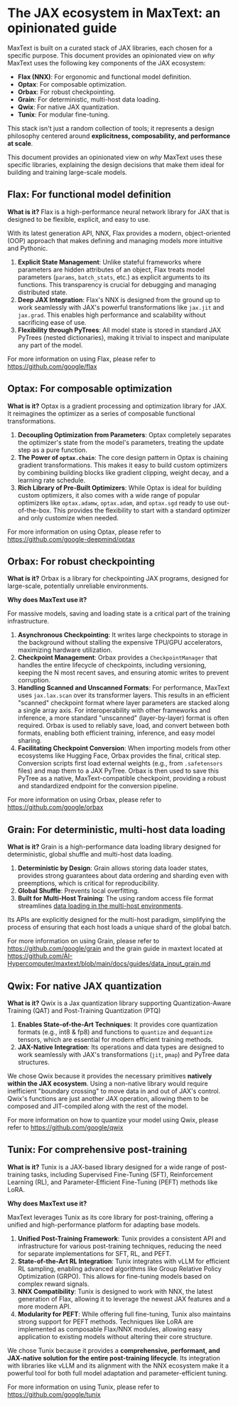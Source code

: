 # The JAX ecosystem in MaxText: an opinionated guide

MaxText is built on a curated stack of JAX libraries, each chosen for a specific purpose. This document provides an opinionated view on *why* MaxText uses the following key components of the JAX ecosystem:

* **Flax (NNX)**: For ergonomic and functional model definition.
* **Optax**: For composable optimization.
* **Orbax**: For robust checkpointing.
* **Grain**: For deterministic, multi-host data loading.
* **Qwix**: For native JAX quantization.
* **Tunix**: For modular fine-tuning.

This stack isn't just a random collection of tools; it represents a design philosophy centered around **explicitness, composability, and performance at scale**.

This document provides an opinionated view on *why* MaxText uses these specific libraries, explaining the design decisions that make them ideal for building and training large-scale models.

## Flax: For functional model definition

**What is it?** Flax is a high-performance neural network library for JAX that is designed to be flexible, explicit, and easy to use. 

With its latest generation API, NNX, Flax provides a modern, object-oriented (OOP) approach that makes defining and managing models more intuitive and Pythonic.

1.  **Explicit State Management**: Unlike stateful frameworks where parameters are hidden attributes of an object, Flax treats model parameters (`params`, `batch_stats`, etc.) as explicit arguments to its functions. This transparency is crucial for debugging and managing distributed state.
2.  **Deep JAX Integration**: Flax's NNX is designed from the ground up to work seamlessly with JAX's powerful transformations like `jax.jit` and `jax.grad`. This enables high performance and scalability without sacrificing ease of use.
3.  **Flexibility through PyTrees**: All model state is stored in standard JAX PyTrees (nested dictionaries), making it trivial to inspect and manipulate any part of the model.

For more information on using Flax, please refer to https://github.com/google/flax

## Optax: For composable optimization

**What is it?** Optax is a gradient processing and optimization library for JAX. It reimagines the optimizer as a series of composable functional transformations.

1.  **Decoupling Optimization from Parameters**: Optax completely separates the optimizer's state from the model's parameters, treating the update step as a pure function.
2.  **The Power of `optax.chain`**: The core design pattern in Optax is chaining gradient transformations. This makes it easy to build custom optimizers by combining building blocks like gradient clipping, weight decay, and a learning rate schedule.
3.  **Rich Library of Pre-Built Optimizers**: While Optax is ideal for building custom optimizers, it also comes with a wide range of popular optimizers like `optax.adamw`, `optax.adam`, and `optax.sgd` ready to use out-of-the-box. This provides the flexibility to start with a standard optimizer and only customize when needed.

For more information on using Optax, please refer to https://github.com/google-deepmind/optax

## Orbax: For robust checkpointing

**What is it?** Orbax is a library for checkpointing JAX programs, designed for large-scale, potentially unreliable environments.

**Why does MaxText use it?**

For massive models, saving and loading state is a critical part of the training infrastructure.

1.  **Asynchronous Checkpointing**: It writes large checkpoints to storage in the background without stalling the expensive TPU/GPU accelerators, maximizing hardware utilization.
2.  **Checkpoint Management**: Orbax provides a `CheckpointManager` that handles the entire lifecycle of checkpoints, including versioning, keeping the N most recent saves, and ensuring atomic writes to prevent corruption.
3.  **Handling Scanned and Unscanned Formats**: For performance, MaxText uses `jax.lax.scan` over its transformer layers. This results in an efficient "scanned" checkpoint format where layer parameters are stacked along a single array axis. For interoperability with other frameworks and inference, a more standard "unscanned" (layer-by-layer) format is often required. Orbax is used to reliably save, load, and convert between both formats, enabling both efficient training, inference, and easy model sharing.
4.  **Facilitating Checkpoint Conversion**: When importing models from other ecosystems like Hugging Face, Orbax provides the final, critical step. Conversion scripts first load external weights (e.g., from `.safetensors` files) and map them to a JAX PyTree. Orbax is then used to save this PyTree as a native, MaxText-compatible checkpoint, providing a robust and standardized endpoint for the conversion pipeline.

For more information on using Orbax, please refer to https://github.com/google/orbax

## Grain: For deterministic, multi-host data loading

**What is it?** Grain is a high-performance data loading library designed for deterministic, global shuffle and multi-host data loading.

1.  **Deterministic by Design**: Grain allows storing data loader states, provides strong guarantees about data ordering and sharding even with preemptions, which is critical for reproducibility.
2. **Global Shuffle**: Prevents local overfitting.
3.  **Built for Multi-Host Training**: The using random access file format streamlines [data loading in the multi-host environments](https://github.com/AI-Hypercomputer/maxtext/blob/main/docs/guides/data_input_pipeline.md#multihost-dataloading-best-practice).

Its APIs are explicitly designed for the multi-host paradigm, simplifying the process of ensuring that each host loads a unique shard of the global batch.

For more information on using Grain, please refer to https://github.com/google/grain and the grain guide in maxtext located at https://github.com/AI-Hypercomputer/maxtext/blob/main/docs/guides/data_input_grain.md 

## Qwix: For native JAX quantization

**What is it?** Qwix is a Jax quantization library supporting Quantization-Aware Training (QAT) and Post-Training Quantization (PTQ)

1.  **Enables State-of-the-Art Techniques**: It provides core quantization formats (e.g., int8 & fp8) and functions to `quantize` and `dequantize` tensors, which are essential for modern efficient training methods.
2.  **JAX-Native Integration**: Its operations and data types are designed to work seamlessly with JAX's transformations (`jit`, `pmap`) and PyTree data structures.

We chose Qwix because it provides the necessary primitives **natively within the JAX ecosystem**. Using a non-native library would require inefficient "boundary crossing" to move data in and out of JAX's control. Qwix's functions are just another JAX operation, allowing them to be composed and JIT-compiled along with the rest of the model.

For more information on how to quantize your model using Qwix, please refer to https://github.com/google/qwix

## Tunix: For comprehensive post-training

**What is it?** Tunix is a JAX-based library designed for a wide range of post-training tasks, including Supervised Fine-Tuning (SFT), Reinforcement Learning (RL), and Parameter-Efficient Fine-Tuning (PEFT) methods like LoRA.

**Why does MaxText use it?**

MaxText leverages Tunix as its core library for post-training, offering a unified and high-performance platform for adapting base models.

1.  **Unified Post-Training Framework**: Tunix provides a consistent API and infrastructure for various post-training techniques, reducing the need for separate implementations for SFT, RL, and PEFT.
2.  **State-of-the-Art RL Integration**: Tunix integrates with vLLM for efficient RL sampling, enabling advanced algorithms like Group Relative Policy Optimization (GRPO). This allows for fine-tuning models based on complex reward signals.
3.  **NNX Compatibility**: Tunix is designed to work with NNX, the latest generation of Flax, allowing it to leverage the newest JAX features and a more modern API.
4.  **Modularity for PEFT**: While offering full fine-tuning, Tunix also maintains strong support for PEFT methods. Techniques like LoRA are implemented as composable Flax/NNX modules, allowing easy application to existing models without altering their core structure.

We chose Tunix because it provides a **comprehensive, performant, and JAX-native solution for the entire post-training lifecycle**. Its integration with libraries like vLLM and its alignment with the NNX ecosystem make it a powerful tool for both full model adaptation and parameter-efficient tuning. 

For more information on using Tunix, please refer to https://github.com/google/tunix
